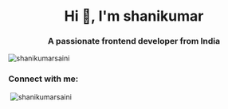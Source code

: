 
<h1 align="center">Hi 👋, I'm shanikumar</h1>
<h3 align="center">A passionate frontend developer from India</h3>

<p align="left"> <img src="https://komarev.com/ghpvc/?username=shanikumarsaini&label=Profile%20views&color=0e75b6&style=flat" alt="shanikumarsaini" /> </p>

<h3 align="left">Connect with me:</h3>
<p align="left">
</p>

<p>&nbsp;<img align="center" src="https://github-readme-stats.vercel.app/api?username=shanikumarsaini&show_icons=true&locale=en" alt="shanikumarsaini" /></p>
